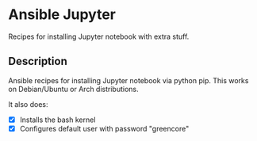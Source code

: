 # Ansible Jupyter

Recipes for installing Jupyter notebook with extra stuff.

## Description

Ansible recipes for installing Jupyter notebook via python pip. This works on Debian/Ubuntu or Arch distributions.

It also does:

- [x] Installs the bash kernel
- [x] Configures default user with password "greencore"
